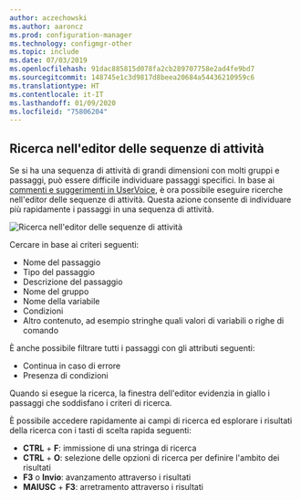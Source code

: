 ```yaml
---
author: aczechowski
ms.author: aaroncz
ms.prod: configuration-manager
ms.technology: configmgr-other
ms.topic: include
ms.date: 07/03/2019
ms.openlocfilehash: 91dac885815d078fa2cb289707758e2ad4fe9bd7
ms.sourcegitcommit: 148745e1c3d9817d8beea20684a54436210959c6
ms.translationtype: HT
ms.contentlocale: it-IT
ms.lasthandoff: 01/09/2020
ms.locfileid: "75806204"
---
```

## <a name="bkmk_tsedit"></a>Ricerca nell'editor delle sequenze di attività

<!--4621085-->

Se si ha una sequenza di attività di grandi dimensioni con molti gruppi e passaggi, può essere difficile individuare passaggi specifici. In base ai [commenti e suggerimenti in UserVoice](https://configurationmanager.uservoice.com/forums/300492-ideas/suggestions/10015995-task-sequence-editor-search), è ora possibile eseguire ricerche nell'editor delle sequenze di attività. Questa azione consente di individuare più rapidamente i passaggi in una sequenza di attività.

![Ricerca nell'editor delle sequenze di attività](../../media/4621085-task-sequence-search.png)

Cercare in base ai criteri seguenti:

- Nome del passaggio
- Tipo del passaggio
- Descrizione del passaggio
- Nome del gruppo
- Nome della variabile
- Condizioni
- Altro contenuto, ad esempio stringhe quali valori di variabili o righe di comando

È anche possibile filtrare tutti i passaggi con gli attributi seguenti:

- Continua in caso di errore
- Presenza di condizioni

Quando si esegue la ricerca, la finestra dell'editor evidenzia in giallo i passaggi che soddisfano i criteri di ricerca.

È possibile accedere rapidamente ai campi di ricerca ed esplorare i risultati della ricerca con i tasti di scelta rapida seguenti:

- **CTRL** + **F**: immissione di una stringa di ricerca
- **CTRL** + **O**: selezione delle opzioni di ricerca per definire l'ambito dei risultati
- **F3** o **Invio**: avanzamento attraverso i risultati
- **MAIUSC** + **F3**: arretramento attraverso i risultati
